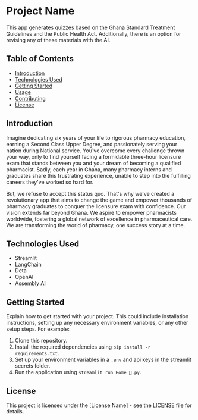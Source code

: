 # Project Name

This app generates quizzes based on the Ghana Standard Treatment Guidelines and the Public Health Act. Additionally, there is an option for revising any of these materials with the AI.  

## Table of Contents

- [Introduction](#introduction)
- [Technologies Used](#technologies-used)
- [Getting Started](#getting-started)
- [Usage](#usage)
- [Contributing](#contributing)
- [License](#license)

## Introduction

Imagine dedicating six years of your life to rigorous pharmacy education, earning a Second Class Upper Degree, and passionately serving your nation during National service. You've overcome every challenge thrown your way, only to find yourself facing a formidable three-hour licensure exam that stands between you and your dream of becoming a qualified pharmacist. Sadly, each year in Ghana, many pharmacy interns and graduates share this frustrating experience, unable to step into the fulfilling careers they've worked so hard for.

But, we refuse to accept this status quo. That's why we've created a revolutionary app that aims to change the game and empower thousands of pharmacy graduates to conquer the licensure exam with confidence.
Our vision extends far beyond Ghana. We aspire to empower pharmacists worldwide, fostering a global network of excellence in pharmaceutical care.
We are transforming the world of pharmacy, one success story at a time.
## Technologies Used

- Streamlit
- LangChain
- Deta
- OpenAI
- Assembly AI

## Getting Started

Explain how to get started with your project. This could include installation instructions, setting up any necessary environment variables, or any other setup steps. For example:

1. Clone this repository.
2. Install the required dependencies using `pip install -r requirements.txt`.
3. Set up your environment variables in a `.env` and api keys in the streamlit secrets folder.
4. Run the application using `streamlit run Home_🏡.py`.

## License

This project is licensed under the [License Name] - see the [LICENSE](LICENSE) file for details.
